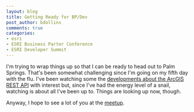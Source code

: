```yaml
---
layout: blog
title: Getting Ready for BP/Dev
post_author: bdollins
comments: true
categories:
- esri
- ESRI Business Parter Conference
- ESRI Developer Summit
---
```


I'm trying to wrap things up so that I can be ready to head out to Palm Springs. That's been somewhat challenging since I'm going on my fifth day with the flu. I've been watching some the <a href="http://www.spatiallyadjusted.com/2008/03/10/arcgis-server-rest-api-for-92/">developments about the ArcGIS REST API</a> with interest but, since I've had the energy level of a snail, watching is about all I've been up to. Things are looking up now, though.

Anyway, I hope to see a lot of you at the <a href="http://www.spatiallyadjusted.com/2008/03/10/esri-developer-summit-meetup/">meetup</a>.